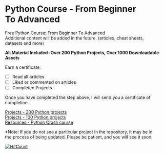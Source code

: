 # Python Course - From Beginner To Advanced
Free Python Course: From Beginner To Advanced <br>
Additional content will be added in the future. (articles, cheat sheets, datasets and more)

**All Material Included - Over 200 Python Projects, Over 1000 Downloadable Assets**

Earn a certificate: <br>
- [ ] Read all articles
- [ ] Liked or commented on articles
- [ ] Completed Projects

Once you have completed the step above, I will send you a certificate of completion. <br> 

[Projects - 200 Python projects](https://github.com/natnew/200-Projects-For-Beginners-Using-Python-Series)<br>
[Projects - 100 Python projects](https://github.com/natnew/100-Python-Projects)<br>
[Resources - Python Crash course](https://github.com/natnew/Python-Crash-Course-For-Beginners)

*Note: If you do not see a particular project in the repository, it may be in the process of being updated. Please be patient, and you will see it soon. 

[![HitCount](http://hits.dwyl.com/natnew/natnew/Python-Course/edit/main/README.md.svg)](http://hits.dwyl.com/natnew/natnew/Python-Course/edit/main/README.md) 


